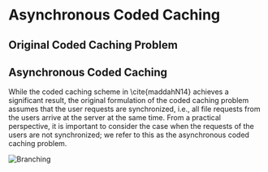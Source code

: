 # Asynchronous Coded Caching

## Original Coded Caching Problem


## Asynchronous Coded Caching
While the coded caching scheme in \cite{maddahN14} achieves a significant result, the original formulation of the coded caching problem assumes that the user requests are synchronized, i.e., all file requests from the users arrive at the server at the same time. From a practical perspective, it is important to consider the case when the requests of the users are not synchronized; we refer to this as the asynchronous coded caching problem. 

![Branching](https://hooshanggh.github.com/Coded-Caching/Images/Netflix.jpg)


